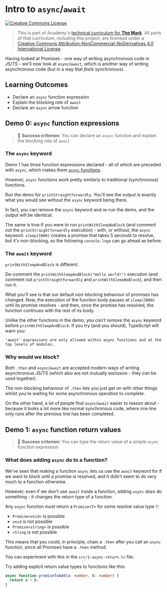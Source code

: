 # Intro to `async`/`await`

<a rel="license" href="http://creativecommons.org/licenses/by-nc-nd/4.0/"><img alt="Creative Commons License" style="border-width:0" src="https://i.creativecommons.org/l/by-nc-nd/4.0/88x31.png" /></a>

> This is part of Academy's [technical curriculum for **The Mark**](https://github.com/WeAreAcademy/curriculum-mark). All parts of that curriculum, including this project, are licensed under a <a rel="license" href="http://creativecommons.org/licenses/by-nc-nd/4.0/">Creative Commons Attribution-NonCommercial-NoDerivatives 4.0 International License</a>.

Having looked at Promises - one way of writing asynchronous code in JS/TS - we'll now look at `async`/`await`, which is another way of writing asynchronous code (but in a way that _feels_ synchronous).

## Learning Outcomes

- Declare an `async` function expression
- Explain the blocking role of `await`
- Declare an `async` arrow function

## Demo 0: `async` function expressions

> 🎯 **Success criterion:** You can declare an `async` function and explain the blocking role of `await`

### The `async` keyword

Demo 1 has three function expressions declared - all of which are preceded with `async`, which makes them [`async` functions](https://developer.mozilla.org/en-US/docs/Web/JavaScript/Reference/Statements/async_function).

However, `async` functions work pretty similarly to traditional (synchronous) functions.

Run the demo for `printStraightforwardly`. You'll see the output is exactly what you would see without the `async` keyword being there.

In fact, you can remove the `async` keyword and re-run the demo, and the output will be identical.

The same is true if you were to run `printWithSleepNoBlock` (and comment out the `printStraightforwardly` execution) - with, or without, the `async` keyword. `sleep(5000)` creates a promise that takes 5 seconds to resolve, but it's non-blocking, so the following `console.log`s can go ahead as before.

### The `await` keyword

`printWithSleepAndBlock` is different.

De-comment the `printWithSleepAndBlock("Hello world!")` execution (and comment out `printStraightforwardly` and `printWithSleepNoBlock`), and then run it.

What you'll see is that our default non-blocking behaviour of promises has changed. Now, the execution of the function body pauses at `sleep(5000)` until its promise resolves - and then, once the promise has resolved, the function continues with the rest of its body.

Unlike the other functions in the demo, you _can't_ remove the `async` keyword before `printWithSleepAndBlock`. If you try (and you should), TypeScript will warn you:

```
'await' expressions are only allowed within async functions and at the top levels of modules.
```

### Why would we block?

Both `.then` and `async`/`await` are accepted modern ways of writing asynchronous JS/TS (which also are not mutually exclusive - they _can_ be used together).

The non-blocking behaviour of `.then` lets you just get on with other things whilst you're waiting for some asynchronous operation to complete.

On the other hand, a lot of people find `async`/`await` easier to reason about - because it looks a lot more like normal synchronous code, where one line only runs after the previous line has been completed.

## Demo 1: `async` function return values

> 🎯 **Success criterion:** You can type the return value of a simple `async` function expression

### What does adding `async` do to a function?

We've seen that making a function `async` lets us use the `await` keyword for if we want to block until a promise is resolved, and it didn't seem to do very much to a function otherwise.

However, even if we don't use `await` inside a function, adding `async` _does_ do something - it changes the return type of a function.

Any `async` function _must_ return a `Promise<T>` for some resolve value type `T`:

- `Promise<void>` is possible
- `void` is not possible
- `Promise<string>` is possible
- `string` is not possible

This means that you could, in principle, chain a `.then` after you call an `async` function, since all Promises have a `.then` method.

You can experiment with this in the `src/1-async-return.ts` file.

Try adding explicit return value types to functions like this:

```ts
async function promiseToAdd(a: number, b: number) {
  return a + b;
}
```
